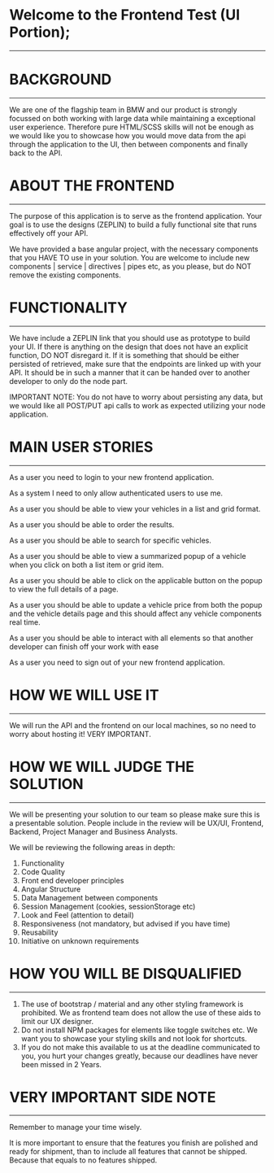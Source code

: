 # Welcome to the Frontend Test (UI Portion);
--------------------------------------------------------------------------
# BACKGROUND
--------------------------------------------------------------------------
We are one of the flagship team in BMW and our product is strongly focussed 
on both working with large data while maintaining a exceptional user 
experience. Therefore pure HTML/SCSS skills will not be enough as we would 
like you to showcase how you would move data from the api through the 
application to the UI, then between components and finally back to the API.

# ABOUT THE FRONTEND
--------------------------------------------------------------------------
The purpose of this application is to serve as the frontend application. 
Your goal is to use the designs (ZEPLIN) to build a fully functional
site that runs effectively off your API.

We have provided a base angular project, with the necessary components 
that you HAVE TO use in your solution. You are welcome to include new 
components | service | directives | pipes etc, as you please, but do 
NOT remove the existing components.

# FUNCTIONALITY
--------------------------------------------------------------------------
We have include a ZEPLIN link that you should use as prototype to
build your UI. If there is anything on the design that does not have
an explicit function, DO NOT disregard it. If it is something that should
be either persisted of retrieved, make sure that the endpoints are linked
up with your API. It should be in such a manner that it can be handed over
to another developer to only do the node part.

IMPORTANT NOTE:
You do not have to worry about persisting any data, but we would like all 
POST/PUT api calls to work as expected utilizing your node application.


# MAIN USER STORIES
--------------------------------------------------------------------------
As a user you need to login to your new frontend application.

As a system I need to only allow authenticated users to use me.

As a user you should be able to view your vehicles in a list and grid 
format.

As a user you should be able to order the results.

As a user you should be able to search for specific vehicles.

As a user you should be able to view a summarized popup of a vehicle
when you click on both a list item or grid item.

As a user you should be able to click on the applicable button on the 
popup to view the full details of a page.

As a user you should be able to update a vehicle price from both the
popup and the vehicle details page and this should affect any vehicle 
components real time.

As a user you should be able to interact with all elements so that 
another developer can finish off your work with ease

As a user you need to sign out of your new frontend application.


# HOW WE WILL USE IT
--------------------------------------------------------------------------
We will run the API and the frontend on our local machines, so no need to
worry about hosting it! VERY IMPORTANT.

# HOW WE WILL JUDGE THE SOLUTION
--------------------------------------------------------------------------
We will be presenting your solution to our team so please make sure this is 
a presentable solution. People include in the review will be UX/UI, 
Frontend, Backend, Project Manager and Business Analysts.

We will be reviewing the following areas in depth:
1.  Functionality
2.  Code Quality
3.  Front end developer principles
4.  Angular Structure
5.  Data Management between components
6.  Session Management (cookies, sessionStorage etc)
7.  Look and Feel (attention to detail)
8.  Responsiveness (not mandatory, but advised if you have time)
9.  Reusability
10. Initiative on unknown requirements

# HOW YOU WILL BE DISQUALIFIED
--------------------------------------------------------------------------
1. The use of bootstrap / material and any other styling framework is
   prohibited. We as frontend team does not allow the use of these aids to 
   limit our UX designer.
2. Do not install NPM packages for elements like toggle switches etc. We
   want you to showcase your styling skills and not look for shortcuts.
3. If you do not make this available to us at the deadline communicated to
   you, you hurt your changes greatly, because our deadlines have never
   been missed in 2 Years.
 
# VERY IMPORTANT SIDE NOTE
--------------------------------------------------------------------------
Remember to manage your time wisely. 

It is more important to ensure that the features you finish are polished 
and ready for shipment, than to include all features that cannot be
shipped. Because that equals to no features shipped.

